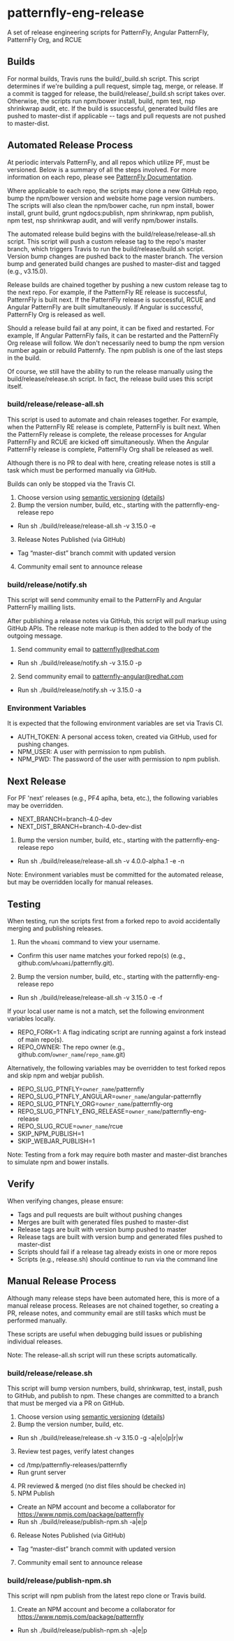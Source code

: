 # patternfly-eng-release
A set of release engineering scripts for PatternFly, Angular PatternFly, PatternFly Org, and RCUE

## Builds

For normal builds, Travis runs the build/_build.sh script. This script determines if we're building a pull request, simple tag, merge, or release. If a commit is tagged for release, the build/release/_build.sh script takes over. Otherwise, the scripts run npm/bower install, build, npm test, nsp shrinkwrap audit, etc. If the build is ssuccessful, generated build files are pushed to master-dist if applicable -- tags and pull requests are not pushed to master-dist.

## Automated Release Process

At periodic intervals PatternFly, and all repos which utilize PF, must be versioned. Below is a summary of all the steps involved. For more information on each repo, please see [PatternFly Documentation](https://depot-uxd.itos.redhat.com/uxd-team/uxd-dev-team/#docs).

Where applicable to each repo, the scripts may clone a new GitHub repo, bump the npm/bower version and website home page version numbers. The scripts will also clean the npm/bower cache, run npm install, bower install, grunt build, grunt ngdocs:publish, npm shrinkwrap, npm publish, npm test, nsp shrinkwrap audit, and will verify npm/bower installs.

The automated release build begins with the build/release/release-all.sh script. This script will push a custom release tag to the repo's master branch, which triggers Travis to run the build/release/build.sh script. Version bump changes are pushed back to the master branch. The version bump and generated build changes are pushed to master-dist and tagged (e.g., v3.15.0).

Release builds are chained together by pushing a new custom release tag to the next repo. For example, if the PatternFly RE release is successful, PatternFly is built next. If the PatternFly release is successful, RCUE and Angular PatternFly are built simultaneously. If Angular is successful, PatternFly Org is released as well.

Should a release build fail at any point, it can be fixed and restarted. For example, If Angular PatternFly fails, it can be restarted and the PatternFly Org release will follow. We don't necessarily need to bump the npm version number again or rebuild Patternfy. The npm publish is one of the last steps in the build.

Of course, we still have the ability to run the release manually using the build/release/release.sh script. In fact, the release build uses this script itself.

### build/release/release-all.sh

This script is used to automate and chain releases together. For example, when the PatternFly RE release is complete, PatternFly is built next. When the PatternFly release is complete, the release processes for Angular PatternFly and RCUE are kicked off simultaneously. When the Angular PatternFly release is complete, PatternFly Org shall be released as well.

Although there is no PR to deal with here, creating release notes is still a task which must be performed manually via GitHub.

Builds can only be stopped via the Travis CI.

1. Choose version using [semantic versioning](https://docs.npmjs.com/getting-started/semantic-versioning) ([details](https://github.com/patternfly/patternfly/blob/master/README.md#release))
2. Bump the version number, build, etc., starting with the patternfly-eng-release repo
 - Run sh ./build/release/release-all.sh -v 3.15.0 -e
3. Release Notes Published (via GitHub)
 - Tag “master-dist” branch commit with updated version
4. Community email sent to announce release

### build/release/notify.sh

This script will send community email to the PatternFly and Angular PatternFly mailling lists.

After publishing a release notes via GitHub, this script will pull markup using GitHub APIs. The release note markup is then added to the body of the outgoing message.

1. Send community email to patternfly@redhat.com
 - Run sh ./build/release/notify.sh -v 3.15.0 -p
2. Send community email to patternfly-angular@redhat.com
 - Run sh ./build/release/notify.sh -v 3.15.0 -a

### Environment Variables

It is expected that the following environment variables are set via Travis CI.

- AUTH_TOKEN: A personal access token, created via GitHub, used for pushing changes.
- NPM_USER: A user with permission to npm publish.
- NPM_PWD: The password of the user with permission to npm publish.

## Next Release

For PF 'next' releases (e.g., PF4 aplha, beta, etc.), the following variables may be overridden.

- NEXT_BRANCH=branch-4.0-dev
- NEXT_DIST_BRANCH=branch-4.0-dev-dist

1. Bump the version number, build, etc., starting with the patternfly-eng-release repo
 - Run sh ./build/release/release-all.sh -v 4.0.0-alpha.1 -e -n

Note: Environment variables must be committed for the automated release, but may be overridden locally for manual releases.

## Testing

When testing, run the scripts first from a forked repo to avoid accidentally merging and publishing releases.

1. Run the `whoami` command to view your username.
 - Confirm this user name matches your forked repo(s) (e.g., github.com/`whoami`/patternfly.git).
2. Bump the version number, build, etc., starting with the patternfly-eng-release repo
 - Run sh ./build/release/release-all.sh -v 3.15.0 -e -f

If your local user name is not a match, set the following environment variables locally.

- REPO_FORK=1: A flag indicating script are running against a fork instead of main repo(s).
- REPO_OWNER: The repo owner (e.g., github.com/`owner_name`/`repo_name`.git)

Alternatively, the following variables may be overridden to test forked repos and skip npm and webjar publish.

- REPO_SLUG_PTNFLY=`owner_name`/patternfly
- REPO_SLUG_PTNFLY_ANGULAR=`owner_name`/angular-patternfly
- REPO_SLUG_PTNFLY_ORG=`owner_name`/patternfly-org
- REPO_SLUG_PTNFLY_ENG_RELEASE=`owner_name`/patternfly-eng-release
- REPO_SLUG_RCUE=`owner_name`/rcue
- SKIP_NPM_PUBLISH=1
- SKIP_WEBJAR_PUBLISH=1

Note: Testing from a fork may require both master and master-dist branches to simulate npm and bower installs.

## Verify

When verifying changes, please ensure:

- Tags and pull requests are built without pushing changes
- Merges are built with generated files pushed to master-dist
- Release tags are built with version bump pushed to master
- Release tags are built with version bump and generated files pushed to master-dist
- Scripts should fail if a release tag already exists in one or more repos
- Scripts (e.g., release.sh) should continue to run via the command line

## Manual Release Process

Although many release steps have been automated here, this is more of a manual release process. Releases are not chained together, so creating a PR, release notes, and community email are still tasks which must be performed manually.

These scripts are useful when debugging build issues or publishing individual releases.

Note: The release-all.sh script will run these scripts automatically.

### build/release/release.sh

This script will bump version numbers, build, shrinkwrap, test, install, push to GitHub, and publish to npm. These changes are committed to a branch that must be merged via a PR on GitHub.

1. Choose version using [semantic versioning](https://docs.npmjs.com/getting-started/semantic-versioning) ([details](https://github.com/patternfly/patternfly/blob/master/README.md#release))
2. Bump the version number, build, etc.
 - Run sh ./build/release/release.sh -v 3.15.0 -g -a|e|o|p|r|w
3. Review test pages, verify latest changes
 - cd /tmp/patternfly-releases/patternfly
 - Run grunt server
4. PR reviewed & merged (no dist files should be checked in)
5. NPM Publish
 - Create an NPM account and become a collaborator for https://www.npmjs.com/package/patternfly
 - Run sh ./build/release/publish-npm.sh -a|e|p
6. Release Notes Published (via GitHub)
 - Tag “master-dist” branch commit with updated version
7. Community email sent to announce release

### build/release/publish-npm.sh
 
This script will npm publish from the latest repo clone or Travis build.
 
1. Create an NPM account and become a collaborator for https://www.npmjs.com/package/patternfly
 - Run sh ./build/release/publish-npm.sh -a|e|p
